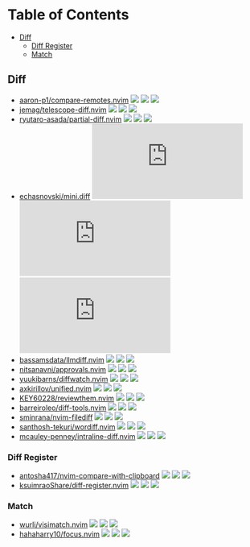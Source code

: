 # Table of Contents

<!-- toc -->

- [Diff](#diff)
  - [Diff Register](#diff-register)
  - [Match](#match)

<!-- tocstop -->

## Diff

- [aaron-p1/compare-remotes.nvim](https://github.com/aaron-p1/compare-remotes.nvim) ![](https://img.shields.io/github/stars/aaron-p1/compare-remotes.nvim) ![](https://img.shields.io/github/last-commit/aaron-p1/compare-remotes.nvim) ![](https://img.shields.io/github/commit-activity/y/aaron-p1/compare-remotes.nvim)
- [jemag/telescope-diff.nvim](https://github.com/jemag/telescope-diff.nvim) ![](https://img.shields.io/github/stars/jemag/telescope-diff.nvim) ![](https://img.shields.io/github/last-commit/jemag/telescope-diff.nvim) ![](https://img.shields.io/github/commit-activity/y/jemag/telescope-diff.nvim)
- [ryutaro-asada/partial-diff.nvim](https://github.com/ryutaro-asada/partial-diff.nvim) ![](https://img.shields.io/github/stars/ryutaro-asada/partial-diff.nvim) ![](https://img.shields.io/github/last-commit/ryutaro-asada/partial-diff.nvim) ![](https://img.shields.io/github/commit-activity/y/ryutaro-asada/partial-diff.nvim)
- [echasnovski/mini.diff](https://github.com/echasnovski/mini.diff) ![](https://img.shields.io/github/stars/echasnovski/mini.diff) ![](https://img.shields.io/github/last-commit/echasnovski/mini.diff) ![](https://img.shields.io/github/commit-activity/y/echasnovski/mini.diff)
- [bassamsdata/llmdiff.nvim](https://github.com/bassamsdata/llmdiff.nvim) ![](https://img.shields.io/github/stars/bassamsdata/llmdiff.nvim) ![](https://img.shields.io/github/last-commit/bassamsdata/llmdiff.nvim) ![](https://img.shields.io/github/commit-activity/y/bassamsdata/llmdiff.nvim)
- [nitsanavni/approvals.nvim](https://github.com/nitsanavni/approvals.nvim) ![](https://img.shields.io/github/stars/nitsanavni/approvals.nvim) ![](https://img.shields.io/github/last-commit/nitsanavni/approvals.nvim) ![](https://img.shields.io/github/commit-activity/y/nitsanavni/approvals.nvim)
- [yuukibarns/diffwatch.nvim](https://github.com/yuukibarns/diffwatch.nvim) ![](https://img.shields.io/github/stars/yuukibarns/diffwatch.nvim) ![](https://img.shields.io/github/last-commit/yuukibarns/diffwatch.nvim) ![](https://img.shields.io/github/commit-activity/y/yuukibarns/diffwatch.nvim)
- [axkirillov/unified.nvim](https://github.com/axkirillov/unified.nvim) ![](https://img.shields.io/github/stars/axkirillov/unified.nvim) ![](https://img.shields.io/github/last-commit/axkirillov/unified.nvim) ![](https://img.shields.io/github/commit-activity/y/axkirillov/unified.nvim)
- [KEY60228/reviewthem.nvim](https://github.com/KEY60228/reviewthem.nvim) ![](https://img.shields.io/github/stars/KEY60228/reviewthem.nvim) ![](https://img.shields.io/github/last-commit/KEY60228/reviewthem.nvim) ![](https://img.shields.io/github/commit-activity/y/KEY60228/reviewthem.nvim)
- [barreiroleo/diff-tools.nvim](https://github.com/barreiroleo/diff-tools.nvim) ![](https://img.shields.io/github/stars/barreiroleo/diff-tools.nvim) ![](https://img.shields.io/github/last-commit/barreiroleo/diff-tools.nvim) ![](https://img.shields.io/github/commit-activity/y/barreiroleo/diff-tools.nvim)
- [sminrana/nvim-filediff](https://github.com/sminrana/nvim-filediff) ![](https://img.shields.io/github/stars/sminrana/nvim-filediff) ![](https://img.shields.io/github/last-commit/sminrana/nvim-filediff) ![](https://img.shields.io/github/commit-activity/y/sminrana/nvim-filediff)
- [santhosh-tekuri/wordiff.nvim](https://github.com/santhosh-tekuri/wordiff.nvim) ![](https://img.shields.io/github/stars/santhosh-tekuri/wordiff.nvim) ![](https://img.shields.io/github/last-commit/santhosh-tekuri/wordiff.nvim) ![](https://img.shields.io/github/commit-activity/y/santhosh-tekuri/wordiff.nvim)
- [mcauley-penney/intraline-diff.nvim](https://github.com/mcauley-penney/intraline-diff.nvim) ![](https://img.shields.io/github/stars/mcauley-penney/intraline-diff.nvim) ![](https://img.shields.io/github/last-commit/mcauley-penney/intraline-diff.nvim) ![](https://img.shields.io/github/commit-activity/y/mcauley-penney/intraline-diff.nvim)

### Diff Register

- [antosha417/nvim-compare-with-clipboard](https://github.com/antosha417/nvim-compare-with-clipboard) ![](https://img.shields.io/github/stars/antosha417/nvim-compare-with-clipboard) ![](https://img.shields.io/github/last-commit/antosha417/nvim-compare-with-clipboard) ![](https://img.shields.io/github/commit-activity/y/antosha417/nvim-compare-with-clipboard)
- [ksuimraoShare/diff-register.nvim](https://github.com/ksuimraoShare/diff-register.nvim) ![](https://img.shields.io/github/stars/ksuimraoShare/diff-register.nvim) ![](https://img.shields.io/github/last-commit/ksuimraoShare/diff-register.nvim) ![](https://img.shields.io/github/commit-activity/y/ksuimraoShare/diff-register.nvim)

### Match

- [wurli/visimatch.nvim](https://github.com/wurli/visimatch.nvim) ![](https://img.shields.io/github/stars/wurli/visimatch.nvim) ![](https://img.shields.io/github/last-commit/wurli/visimatch.nvim) ![](https://img.shields.io/github/commit-activity/y/wurli/visimatch.nvim)
- [hahaharry10/focus.nvim](https://github.com/hahaharry10/focus.nvim) ![](https://img.shields.io/github/stars/hahaharry10/focus.nvim) ![](https://img.shields.io/github/last-commit/hahaharry10/focus.nvim) ![](https://img.shields.io/github/commit-activity/y/hahaharry10/focus.nvim)
